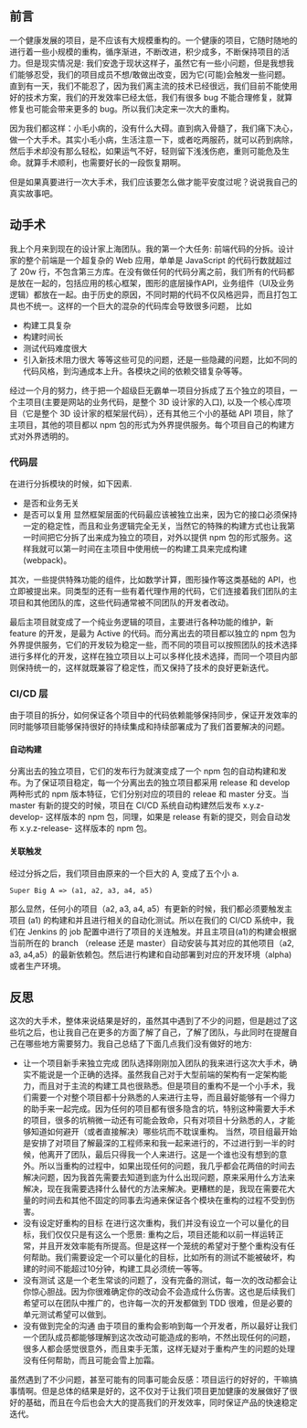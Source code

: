 ## 前言
一个健康发展的项目，是不应该有大规模重构的。一个健康的项目，它随时随地的进行着一些小规模的重构，循序渐进，不断改进，积少成多，不断保持项目的活力。但是现实情况是: 我们安逸于现状这样子，虽然它有一些小问题，但是我想我们能够忍受，我们的项目成员不想/敢做出改变，因为它(可能)会触发一些问题。直到有一天，我们不能忍了，因为我们离主流的技术已经很远，我们目前不能使用好的技术方案，我们的开发效率已经太低，我们有很多 bug 不能合理修复，就算修复也可能会带来更多的 bug。所以我们决定来一次大的重构。

因为我们都这样：小毛小病的，没有什么大碍。直到病入骨髓了，我们痛下决心，做一个大手术。其实小毛小病，生活注意一下，或者吃两服药，就可以药到病除，然后手术却没有那么轻松，如果运气不好，轻则留下浅浅伤疤，重则可能危及生命。就算手术顺利，也需要好长的一段恢复期啊。

但是如果真要进行一次大手术，我们应该要怎么做才能平安度过呢？说说我自己的真实故事吧。


## 动手术
我上个月来到现在的设计家上海团队。我的第一个大任务: 前端代码的分拆。设计家的整个前端是一个超复杂的 Web 应用，单单是 JavaScript 的代码行数就超过了 20w 行，不包含第三方库。在没有做任何的代码分离之前，我们所有的代码都是放在一起的，包括应用的核心框架，图形的底层操作API，业务组件（UI及业务逻辑）都放在一起。由于历史的原因，不同时期的代码不仅风格迥异，而且打包工具也不统一。这样的一个巨大的混杂的代码库会导致很多问题， 比如
* 构建工具复杂
* 构建时间长
* 测试代码难度很大
*  引入新技术阻力很大
等等这些可见的问题，还是一些隐藏的问题，比如不同的代码风格，到沟通成本上升。各模块之间的依赖交错复杂等等。

经过一个月的努力，终于把一个超级巨无霸单一项目分拆成了五个独立的项目，一个主项目(主要是网站的业务代码，是整个 3D 设计家的入口), 以及一个核心库项目（它是整个 3D 设计家的框架层代码），还有其他三个小的基础 API 项目，除了主项目，其他的项目都以 npm  包的形式为外界提供服务。每个项目自己的构建方式对外界透明的。

### 代码层
在进行分拆模块的时候，如下因素.
* 是否和业务无关
* 是否可以复用
显然框架层面的代码最应该被独立出来，因为它的接口必须保持一定的稳定性，而且和业务逻辑完全无关，当然它的特殊的构建方式也让我第一时间把它分拆了出来成为独立的项目，对外以提供 npm 包的形式服务。这样我就可以第一时间在主项目中使用统一的构建工具来完成构建 (webpack)。

其次，一些提供特殊功能的组件，比如数学计算，图形操作等这类基础的 API，也立即被提出来。同类型的还有一些有着代理作用的代码，它们连接着我们团队的主项目和其他团队的库，这些代码通常被不同团队的开发者改动。

最后主项目就变成了一个纯业务逻辑的项目，主要进行各种功能的维护，新 feature 的开发，是最为 Active 的代码。而分离出去的项目都以独立的 npm 包为外界提供服务，它们的开发较为稳定一些，而不同的项目可以按照团队的技术选择进行多样化的开发，这样在独立项目以上可以多样化技术选择，而同一个项目内部则保持统一的，这样就既兼容了稳定性，而又保持了技术的良好更新迭代。

### CI/CD 层
由于项目的拆分，如何保证各个项目中的代码依赖能够保持同步，保证开发效率的同时能够项目能够保持很好的持续集成和持续部署成为了我们首要解决的问题。

#### 自动构建
分离出去的独立项目，它们的发布行为就演变成了一个 npm 包的自动构建和发布。为了保证项目稳定，每一个分离出去的独立项目都采用 release 和  develop 两种形式的 npm 版本特征，它们分别对应的项目的 releae 和 master 分支。当 master 有新的提交的时候，项目在 CI/CD 系统自动构建然后发布 x.y.z-develop-<build-number> 这样版本的  npm 包，同理，如果是 release  有新的提交，则会自动发布 x.y.z-release-<build-number> 这样版本的 npm 包。

#### 关联触发
经过分拆之后，我们项目由原来的一个巨大的 A, 变成了五个小 a.

```
Super Big A => (a1, a2, a3, a4, a5)
```

那么显然，任何小的项目（a2, a3, a4, a5）有更新的时候，我们都必须要触发主项目 (a1) 的构建和并且进行相关的自动化测试。所以在我们的 CI/CD 系统中，我们在 Jenkins 的 job 配置中进行了项目的关连触发。并且主项目(a1)的构建会根据当前所在的 branch （release 还是 master）自动安装与其对应的其他项目（a2, a3, a4,a5）的最新依赖包。然后进行构建和自动部署到对应的开发环境（alpha) 或者生产环境。

## 反思
这次的大手术，整体来说结果是好的，虽然其中遇到了不少的问题，但是趟过了这些坑之后，也让我自己在更多的方面了解了自己，了解了团队，与此同时在提醒自己在哪些地方需要努力。我自己总结了下面几点我们没有做好的地方:
* 让一个项目新手来独立完成
团队选择刚刚加入团队的我来进行这次大手术，确实不能说是一个正确的选择。虽然我自己对于大型前端的架构有一定架构能力，而且对于主流的构建工具也很熟悉。但是项目的重构不是一个小手术，我们需要一个对整个项目都十分熟悉的人来进行主导，而且最好能够有一个得力的助手来一起完成。因为任何的项目都有很多隐含的坑，特别这种需要大手术的项目，很多的坑稍微一动还有可能会致命，只有对项目十分熟悉的人，才能够知道如何避开（或者直接解决）哪些坑而不耽误重构。
当然，项目组最开始是安排了对项目了解最深的工程师来和我一起来进行的，不过进行到一半的时候，他离开了团队，最后只得我一个人来进行。这是一个谁也没有想到的意外。所以当重构的过程中，如果出现任何的问题，我几乎都会花两倍的时间去解决问题，因为我首先需要去知道到底为什么出现问题，原来采用什么方法来解决，现在我需要选择什么替代的方法来解决。更糟糕的是，我现在需要花大量的时间去和其他不固定的同事去沟通来保证各个模块在重构的过程不受到伤害。
* 没有设定好重构的目标
在进行这次重构，我们并没有设立一个可以量化的目标，我们仅仅只是有这么一个愿景: 重构之后，项目还能和以前一样运转正常，并且开发效率能有所提高。但是这样一个笼统的希望对于整个重构没有任何帮助。我们需要设定一个可以量化的目标，比如所有的测试不能被破坏，构建的时间不能超过10分钟，构建工具必须统一等等。
* 没有测试
这是一个老生常谈的问题了，没有完备的测试，每一次的改动都会让你惊心胆战。因为你很难确定你的改动会不会造成什么伤害。这也是后续我们希望可以在团队中推广的，也许每一次的开发都做到 TDD 很难，但是必要的单元测试希望可以做到。
* 没有做到完全的沟通
由于项目的重构会影响到每一个开发者，所以最好让我们一个团队成员都能够理解到这次改动可能造成的影响，不然出现任何的问题，很多人都会感觉很意外，而且束手无策，这样无疑对于重构产生的问题的处理没有任何帮助，而且可能会雪上加霜。

虽然遇到了不少问题，甚至可能有的同事可能会反感：项目运行的好好的，干嘛搞事情啊。但是总体的结果是好的，这不仅对于让我们项目更加健康的发展做好了很好的基础，而且在今后也会大大的提高我们的开发效率，同时保证产品的快速稳定迭代。
